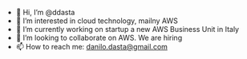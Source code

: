 - 👋 Hi, I’m @ddasta
- 👀 I’m interested in cloud technology, mailny AWS 
- 🌱 I’m currently working on startup a new AWS Business Unit in Italy
- 💞️ I’m looking to collaborate on AWS. We are hiring
- 📫 How to reach me: danilo.dasta@gmail.com

<!---
ddasta/ddasta is a ✨ special ✨ repository because its `README.md` (this file) appears on your GitHub profile.
You can click the Preview link to take a look at your changes.
--->
